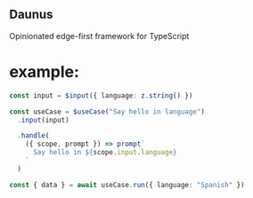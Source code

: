 ## Daunus
Opinionated edge-first framework for TypeScript

# example: 

```typescript
const input = $input({ language: z.string() })

const useCase = $useCase("Say hello in language")
  .input(input)

  .handle(
    ({ scope, prompt }) => prompt`
      Say hello in ${scope.input.language}
    `
  )

const { data } = await useCase.run({ language: "Spanish" })
```
